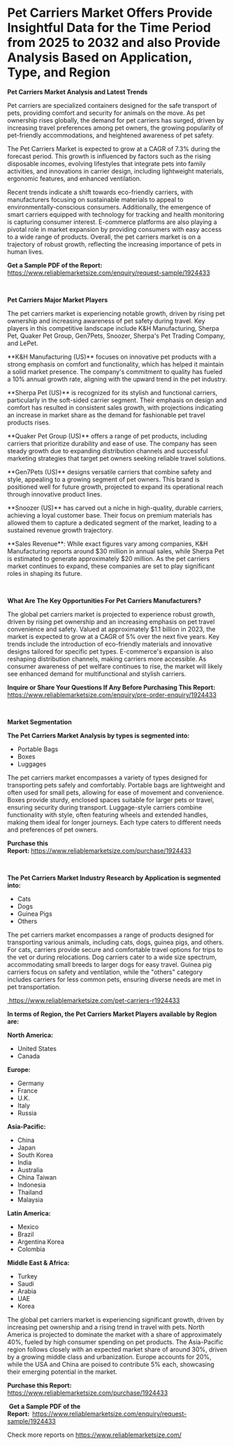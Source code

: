 <p><h1>Pet Carriers Market Offers Provide Insightful Data for the Time Period from 2025 to 2032 and also Provide Analysis Based on Application, Type, and Region</h1></p><p><strong>Pet Carriers Market Analysis and Latest Trends</strong></p>
<p><p>Pet carriers are specialized containers designed for the safe transport of pets, providing comfort and security for animals on the move. As pet ownership rises globally, the demand for pet carriers has surged, driven by increasing travel preferences among pet owners, the growing popularity of pet-friendly accommodations, and heightened awareness of pet safety.</p><p>The Pet Carriers Market is expected to grow at a CAGR of 7.3% during the forecast period. This growth is influenced by factors such as the rising disposable incomes, evolving lifestyles that integrate pets into family activities, and innovations in carrier design, including lightweight materials, ergonomic features, and enhanced ventilation. </p><p>Recent trends indicate a shift towards eco-friendly carriers, with manufacturers focusing on sustainable materials to appeal to environmentally-conscious consumers. Additionally, the emergence of smart carriers equipped with technology for tracking and health monitoring is capturing consumer interest. E-commerce platforms are also playing a pivotal role in market expansion by providing consumers with easy access to a wide range of products. Overall, the pet carriers market is on a trajectory of robust growth, reflecting the increasing importance of pets in human lives.</p></p>
<p><strong>Get a Sample PDF of the Report:&nbsp;</strong> <a href="https://www.reliablemarketsize.com/enquiry/request-sample/1924433?utm_campaign=2303&utm_medium=2&utm_source=Github&utm_content=ia&utm_term=08022025&utm_id=pet-carriers">https://www.reliablemarketsize.com/enquiry/request-sample/1924433</a></p>
<p>&nbsp;</p>
<p><strong>Pet Carriers Major Market Players</strong></p>
<p><p>The pet carriers market is experiencing notable growth, driven by rising pet ownership and increasing awareness of pet safety during travel. Key players in this competitive landscape include K&H Manufacturing, Sherpa Pet, Quaker Pet Group, Gen7Pets, Snoozer, Sherpa's Pet Trading Company, and LePet.</p><p>**K&H Manufacturing (US)** focuses on innovative pet products with a strong emphasis on comfort and functionality, which has helped it maintain a solid market presence. The company's commitment to quality has fueled a 10% annual growth rate, aligning with the upward trend in the pet industry.</p><p>**Sherpa Pet (US)** is recognized for its stylish and functional carriers, particularly in the soft-sided carrier segment. Their emphasis on design and comfort has resulted in consistent sales growth, with projections indicating an increase in market share as the demand for fashionable pet travel products rises.</p><p>**Quaker Pet Group (US)** offers a range of pet products, including carriers that prioritize durability and ease of use. The company has seen steady growth due to expanding distribution channels and successful marketing strategies that target pet owners seeking reliable travel solutions.</p><p>**Gen7Pets (US)** designs versatile carriers that combine safety and style, appealing to a growing segment of pet owners. This brand is positioned well for future growth, projected to expand its operational reach through innovative product lines.</p><p>**Snoozer (US)** has carved out a niche in high-quality, durable carriers, achieving a loyal customer base. Their focus on premium materials has allowed them to capture a dedicated segment of the market, leading to a sustained revenue growth trajectory.</p><p>**Sales Revenue**: While exact figures vary among companies, K&H Manufacturing reports around $30 million in annual sales, while Sherpa Pet is estimated to generate approximately $20 million. As the pet carriers market continues to expand, these companies are set to play significant roles in shaping its future.</p></p>
<p>&nbsp;</p>
<p><strong>What Are The Key Opportunities For Pet Carriers Manufacturers?</strong></p>
<p><p>The global pet carriers market is projected to experience robust growth, driven by rising pet ownership and an increasing emphasis on pet travel convenience and safety. Valued at approximately $1.1 billion in 2023, the market is expected to grow at a CAGR of 5% over the next five years. Key trends include the introduction of eco-friendly materials and innovative designs tailored for specific pet types. E-commerce's expansion is also reshaping distribution channels, making carriers more accessible. As consumer awareness of pet welfare continues to rise, the market will likely see enhanced demand for multifunctional and stylish carriers.</p></p>
<p><strong>Inquire or Share Your Questions If Any Before Purchasing This Report:</strong> <a href="https://www.reliablemarketsize.com/enquiry/pre-order-enquiry/1924433?utm_campaign=2303&utm_medium=2&utm_source=Github&utm_content=ia&utm_term=08022025&utm_id=pet-carriers">https://www.reliablemarketsize.com/enquiry/pre-order-enquiry/1924433</a></p>
<p>&nbsp;</p>
<p><strong>Market Segmentation</strong></p>
<p><strong>The Pet Carriers Market Analysis by types is segmented into:</strong></p>
<p><ul><li>Portable Bags</li><li>Boxes</li><li>Luggages</li></ul></p>
<p><p>The pet carriers market encompasses a variety of types designed for transporting pets safely and comfortably. Portable bags are lightweight and often used for small pets, allowing for ease of movement and convenience. Boxes provide sturdy, enclosed spaces suitable for larger pets or travel, ensuring security during transport. Luggage-style carriers combine functionality with style, often featuring wheels and extended handles, making them ideal for longer journeys. Each type caters to different needs and preferences of pet owners.</p></p>
<p><strong>Purchase this Report:&nbsp;</strong><a href="https://www.reliablemarketsize.com/purchase/1924433?utm_campaign=2303&utm_medium=2&utm_source=Github&utm_content=ia&utm_term=08022025&utm_id=pet-carriers">https://www.reliablemarketsize.com/purchase/1924433</a></p>
<p>&nbsp;</p>
<p><strong>The Pet Carriers Market Industry Research by Application is segmented into:</strong></p>
<p><ul><li>Cats</li><li>Dogs</li><li>Guinea Pigs</li><li>Others</li></ul></p>
<p><p>The pet carriers market encompasses a range of products designed for transporting various animals, including cats, dogs, guinea pigs, and others. For cats, carriers provide secure and comfortable travel options for trips to the vet or during relocations. Dog carriers cater to a wide size spectrum, accommodating small breeds to larger dogs for easy travel. Guinea pig carriers focus on safety and ventilation, while the "others" category includes carriers for less common pets, ensuring diverse needs are met in pet transportation.</p></p>
<p><a href="https://www.reliablemarketsize.com/pet-carriers-r1924433?utm_campaign=2303&utm_medium=2&utm_source=Github&utm_content=ia&utm_term=08022025&utm_id=pet-carriers">&nbsp;https://www.reliablemarketsize.com/pet-carriers-r1924433</a></p>
<p><strong>In terms of Region, the Pet Carriers Market Players available by Region are:</strong></p>
<p>
    <p> <strong> North America: </strong>
        <ul>
            <li>United States</li>
            <li>Canada</li>
        </ul>
        </p> 
    <p> <strong> Europe: </strong>
        <ul>
            <li>Germany</li>
            <li>France</li>
            <li>U.K.</li>
            <li>Italy</li>
            <li>Russia</li>
        </ul>
        </p> 
    <p> <strong> Asia-Pacific: </strong>
        <ul>
            <li>China</li>
            <li>Japan</li>
            <li>South Korea</li>
            <li>India</li>
            <li>Australia</li>
            <li>China Taiwan</li>
            <li>Indonesia</li>
            <li>Thailand</li>
            <li>Malaysia</li>
        </ul>
        </p> 
    <p> <strong> Latin America: </strong>
        <ul>
            <li>Mexico</li>
            <li>Brazil</li>
            <li>Argentina Korea</li>
            <li>Colombia</li>
        </ul>
        </p> 
    <p> <strong> Middle East & Africa: </strong>
        <ul>
            <li>Turkey</li>
            <li>Saudi</li>
            <li>Arabia</li>
            <li>UAE</li>
            <li>Korea</li>
        </ul>
    </p>
    </p>
<p><p>The global pet carriers market is experiencing significant growth, driven by increasing pet ownership and a rising trend in travel with pets. North America is projected to dominate the market with a share of approximately 40%, fueled by high consumer spending on pet products. The Asia-Pacific region follows closely with an expected market share of around 30%, driven by a growing middle class and urbanization. Europe accounts for 20%, while the USA and China are poised to contribute 5% each, showcasing their emerging potential in the market.</p></p>
<p><strong>Purchase this Report: </strong><a href="https://www.reliablemarketsize.com/purchase/1924433?utm_campaign=2303&utm_medium=2&utm_source=Github&utm_content=ia&utm_term=08022025&utm_id=pet-carriers">https://www.reliablemarketsize.com/purchase/1924433</a></p>
<p>&nbsp;<strong>Get a Sample PDF of the Report:&nbsp;&nbsp;</strong><a href="https://www.reliablemarketsize.com/enquiry/request-sample/1924433?utm_campaign=2303&utm_medium=2&utm_source=Github&utm_content=ia&utm_term=08022025&utm_id=pet-carriers">https://www.reliablemarketsize.com/enquiry/request-sample/1924433</a></p>
<p><strong></strong></p>
<p>Check more reports on <a href="https://www.reliablemarketsize.com/?utm_campaign=2303&utm_medium=2&utm_source=Github&utm_content=ia&utm_term=08022025&utm_id=pet-carriers">https://www.reliablemarketsize.com/</a></p>